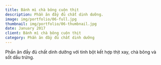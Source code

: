 ```yaml
---
title: Bánh mì chà bông cuộn thịt
description: Phần ăn đầy đủ chất dinh dưỡng.
image: img/portfolio/06-full.jpg
thumbnail: img/portfolio/06-thumbnail.jpg
date: January 2017
client: Bánh mì chà bông cuộn thịt
category: Phần ăn đầy đủ chất dinh dưỡng
---
```

Phần ăn đầy đủ chất dinh dưỡng với tinh bột kết hợp thịt xay, chà bông và sốt dầu trứng.
